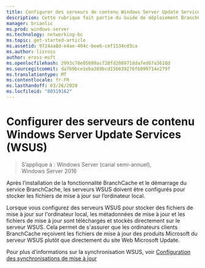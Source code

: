 ```yaml
---
title: Configurer des serveurs de contenu Windows Server Update Services (WSUS)
description: Cette rubrique fait partie du Guide de déploiement BranchCache pour Windows Server 2016, qui montre comment déployer BranchCache en mode de cache distribué et hébergé pour optimiser l’utilisation de la bande passante du réseau étendu dans les filiales.
manager: brianlic
ms.prod: windows-server
ms.technology: networking-bc
ms.topic: get-started-article
ms.assetid: 9724aa8d-e4ae-404c-bee6-cef1534cd3ca
ms.author: lizross
author: eross-msft
ms.openlocfilehash: 2993c78e85609ac720fd208971dda7ed67a3610d
ms.sourcegitcommit: da7b9bce1eba369bcd156639276f6899714e279f
ms.translationtype: MT
ms.contentlocale: fr-FR
ms.lasthandoff: 03/26/2020
ms.locfileid: "80319162"
---
```

# <a name="configure-windows-server-update-services-wsus-content-servers"></a>Configurer des serveurs de contenu Windows Server Update Services (WSUS)

>S’applique à : Windows Server (canal semi-annuel), Windows Server 2016

Après l’installation de la fonctionnalité BranchCache et le démarrage du service BranchCache, les serveurs WSUS doivent être configurés pour stocker les fichiers de mise à jour sur l’ordinateur local. 

Lorsque vous configurez des serveurs WSUS pour stocker des fichiers de mise à jour sur l'ordinateur local, les métadonnées de mise à jour et les fichiers de mise à jour sont téléchargés et stockés directement sur le serveur WSUS. Cela permet de s'assurer que les ordinateurs clients BranchCache reçoivent les fichiers de mise à jour des produits Microsoft du serveur WSUS plutôt que directement du site Web Microsoft Update.  
  
Pour plus d’informations sur la synchronisation WSUS, voir [Configuration des synchronisations de mise à jour](https://technet.microsoft.com/library/mt612311.aspx)  